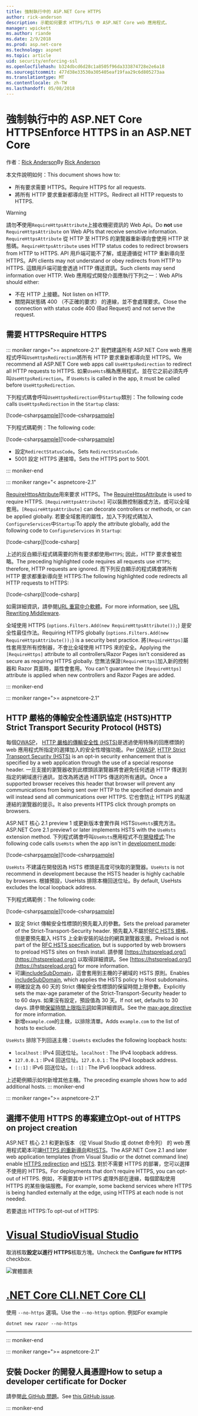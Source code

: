 ```yaml
---
title: 強制執行中的 ASP.NET Core HTTPS
author: rick-anderson
description: 示範如何要求 HTTPS/TLS 中 ASP.NET Core web 應用程式。
manager: wpickett
ms.author: riande
ms.date: 2/9/2018
ms.prod: asp.net-core
ms.technology: aspnet
ms.topic: article
uid: security/enforcing-ssl
ms.openlocfilehash: b324dbcd6d28c1a8505f96da333874728e2e6a18
ms.sourcegitcommit: 477d38e33530a305405eaf19faa29c6d805273aa
ms.translationtype: MT
ms.contentlocale: zh-TW
ms.lasthandoff: 05/08/2018
---
```

# <a name="enforce-https-in-an-aspnet-core"></a><span data-ttu-id="58a31-103">強制執行中的 ASP.NET Core HTTPS</span><span class="sxs-lookup"><span data-stu-id="58a31-103">Enforce HTTPS in an ASP.NET Core</span></span>

<span data-ttu-id="58a31-104">作者：[Rick Anderson](https://twitter.com/RickAndMSFT)</span><span class="sxs-lookup"><span data-stu-id="58a31-104">By [Rick Anderson](https://twitter.com/RickAndMSFT)</span></span>

<span data-ttu-id="58a31-105">本文件說明如何：</span><span class="sxs-lookup"><span data-stu-id="58a31-105">This document shows how to:</span></span>

- <span data-ttu-id="58a31-106">所有要求需要 HTTPS。</span><span class="sxs-lookup"><span data-stu-id="58a31-106">Require HTTPS for all requests.</span></span>
- <span data-ttu-id="58a31-107">將所有 HTTP 要求重新都導向至 HTTPS。</span><span class="sxs-lookup"><span data-stu-id="58a31-107">Redirect all HTTP requests to HTTPS.</span></span>

> [!WARNING]
> <span data-ttu-id="58a31-108">請勿**不**使用`RequireHttpsAttribute`上接收機密資訊的 Web Api。</span><span class="sxs-lookup"><span data-stu-id="58a31-108">Do **not** use `RequireHttpsAttribute` on Web APIs that receive sensitive information.</span></span> <span data-ttu-id="58a31-109">`RequireHttpsAttribute` 從 HTTP 至 HTTPS 的瀏覽器重新導向會使用 HTTP 狀態碼。</span><span class="sxs-lookup"><span data-stu-id="58a31-109">`RequireHttpsAttribute` uses HTTP status codes to redirect browsers from HTTP to HTTPS.</span></span> <span data-ttu-id="58a31-110">API 用戶端可能不了解，或是遵循從 HTTP 重新導向至 HTTPS。</span><span class="sxs-lookup"><span data-stu-id="58a31-110">API clients may not understand or obey redirects from HTTP to HTTPS.</span></span> <span data-ttu-id="58a31-111">這類用戶端可能會透過 HTTP 傳送資訊。</span><span class="sxs-lookup"><span data-stu-id="58a31-111">Such clients may send information over HTTP.</span></span> <span data-ttu-id="58a31-112">Web 應用程式開發介面應執行下列之一：</span><span class="sxs-lookup"><span data-stu-id="58a31-112">Web APIs should either:</span></span>
>
>* <span data-ttu-id="58a31-113">不在 HTTP 上接聽。</span><span class="sxs-lookup"><span data-stu-id="58a31-113">Not listen on HTTP.</span></span>
>* <span data-ttu-id="58a31-114">關閉與狀態碼 400 （不正確的要求） 的連線，並不會處理要求。</span><span class="sxs-lookup"><span data-stu-id="58a31-114">Close the connection with status code 400 (Bad Request) and not serve the request.</span></span>

<a name="require"></a>
## <a name="require-https"></a><span data-ttu-id="58a31-115">需要 HTTPS</span><span class="sxs-lookup"><span data-stu-id="58a31-115">Require HTTPS</span></span>

::: moniker range=">= aspnetcore-2.1"
<span data-ttu-id="58a31-116">我們建議所有 ASP.NET Core web 應用程式呼叫`UseHttpsRedirection`將所有 HTTP 要求重新都導向至 HTTPS。</span><span class="sxs-lookup"><span data-stu-id="58a31-116">We recommend all ASP.NET Core web apps call `UseHttpsRedirection` to redirect all HTTP requests to HTTPS.</span></span> <span data-ttu-id="58a31-117">如果`UseHsts`稱為應用程式，並在它之前必須先呼叫`UseHttpsRedirection`。</span><span class="sxs-lookup"><span data-stu-id="58a31-117">If `UseHsts` is called in the app, it must be called before `UseHttpsRedirection`.</span></span>

<span data-ttu-id="58a31-118">下列程式碼會呼叫`UseHttpsRedirection`中`Startup`類別：</span><span class="sxs-lookup"><span data-stu-id="58a31-118">The following code calls `UseHttpsRedirection` in the `Startup` class:</span></span>

<span data-ttu-id="58a31-119">[!code-csharp[sample](enforcing-ssl/sample/Startup.cs?name=snippet1&highlight=13)]</span><span class="sxs-lookup"><span data-stu-id="58a31-119">[!code-csharp[sample](enforcing-ssl/sample/Startup.cs?name=snippet1&highlight=13)]</span></span>


<span data-ttu-id="58a31-120">下列程式碼範例：</span><span class="sxs-lookup"><span data-stu-id="58a31-120">The following code:</span></span>

<span data-ttu-id="58a31-121">[!code-csharp[sample](enforcing-ssl/sample/Startup.cs?name=snippet2&highlight=14-99)]</span><span class="sxs-lookup"><span data-stu-id="58a31-121">[!code-csharp[sample](enforcing-ssl/sample/Startup.cs?name=snippet2&highlight=14-99)]</span></span>

* <span data-ttu-id="58a31-122">設定`RedirectStatusCode`。</span><span class="sxs-lookup"><span data-stu-id="58a31-122">Sets `RedirectStatusCode`.</span></span>
* <span data-ttu-id="58a31-123">5001 設定 HTTPS 連接埠。</span><span class="sxs-lookup"><span data-stu-id="58a31-123">Sets the HTTPS port to 5001.</span></span>

::: moniker-end


::: moniker range="< aspnetcore-2.1"

<span data-ttu-id="58a31-124">[RequireHttpsAttribute](/dotnet/api/Microsoft.AspNetCore.Mvc.RequireHttpsAttribute)用來要求 HTTPS。</span><span class="sxs-lookup"><span data-stu-id="58a31-124">The [RequireHttpsAttribute](/dotnet/api/Microsoft.AspNetCore.Mvc.RequireHttpsAttribute) is used to require HTTPS.</span></span> <span data-ttu-id="58a31-125">`[RequireHttpsAttribute]` 可以裝飾控制器或方法，或可以全域套用。</span><span class="sxs-lookup"><span data-stu-id="58a31-125">`[RequireHttpsAttribute]` can decorate controllers or methods, or can be applied globally.</span></span> <span data-ttu-id="58a31-126">若要全域套用的屬性，加入下列程式碼加入`ConfigureServices`中`Startup`:</span><span class="sxs-lookup"><span data-stu-id="58a31-126">To apply the attribute globally, add the following code to `ConfigureServices` in `Startup`:</span></span>

<span data-ttu-id="58a31-127">[!code-csharp[](authentication/accconfirm/sample/WebApp1/Startup.cs?name=snippet2&highlight=4-999)]</span><span class="sxs-lookup"><span data-stu-id="58a31-127">[!code-csharp[](authentication/accconfirm/sample/WebApp1/Startup.cs?name=snippet2&highlight=4-999)]</span></span>

<span data-ttu-id="58a31-128">上述的反白顯示程式碼需要的所有要求都使用`HTTPS`; 因此，HTTP 要求會被忽略。</span><span class="sxs-lookup"><span data-stu-id="58a31-128">The preceding highlighted code requires all requests use `HTTPS`; therefore, HTTP requests are ignored.</span></span> <span data-ttu-id="58a31-129">而下列反白顯示的程式碼會將所有 HTTP 要求都重新導向至 HTTPS:</span><span class="sxs-lookup"><span data-stu-id="58a31-129">The following highlighted code redirects all HTTP requests to HTTPS:</span></span>

<span data-ttu-id="58a31-130">[!code-csharp[](authentication/accconfirm/sample/WebApp1/Startup.cs?name=snippet_AddRedirectToHttps&highlight=7-999)]</span><span class="sxs-lookup"><span data-stu-id="58a31-130">[!code-csharp[](authentication/accconfirm/sample/WebApp1/Startup.cs?name=snippet_AddRedirectToHttps&highlight=7-999)]</span></span>

<span data-ttu-id="58a31-131">如需詳細資訊，請參閱[URL 重寫中介軟體](xref:fundamentals/url-rewriting)。</span><span class="sxs-lookup"><span data-stu-id="58a31-131">For more information, see [URL Rewriting Middleware](xref:fundamentals/url-rewriting).</span></span>

<span data-ttu-id="58a31-132">全域使用 HTTPS (`options.Filters.Add(new RequireHttpsAttribute());`) 是安全性最佳作法。</span><span class="sxs-lookup"><span data-stu-id="58a31-132">Requiring HTTPS globally (`options.Filters.Add(new RequireHttpsAttribute());`) is a security best practice.</span></span> <span data-ttu-id="58a31-133">將`[RequireHttps]`屬性套用至所有控制器，不會比全域使用 HTTPS 來的安全。</span><span class="sxs-lookup"><span data-stu-id="58a31-133">Applying the `[RequireHttps]` attribute to all controllers/Razor Pages isn't considered as secure as requiring HTTPS globally.</span></span> <span data-ttu-id="58a31-134">您無法保證`[RequireHttps]`加入新的控制器和 Razor 頁面時，屬性會套用。</span><span class="sxs-lookup"><span data-stu-id="58a31-134">You can't guarantee the `[RequireHttps]` attribute is applied when new controllers and Razor Pages are added.</span></span>

::: moniker-end

::: moniker range=">= aspnetcore-2.1"
<a name="hsts"></a>
## <a name="http-strict-transport-security-protocol-hsts"></a><span data-ttu-id="58a31-135">HTTP 嚴格的傳輸安全性通訊協定 (HSTS)</span><span class="sxs-lookup"><span data-stu-id="58a31-135">HTTP Strict Transport Security Protocol (HSTS)</span></span>

<span data-ttu-id="58a31-136">每個[OWASP](https://www.owasp.org/index.php/About_The_Open_Web_Application_Security_Project)， [HTTP 嚴格的傳輸安全性 (HSTS)](https://www.owasp.org/index.php/HTTP_Strict_Transport_Security_Cheat_Sheet)是透過使用特殊的回應標頭的 web 應用程式所指定的選擇加入的安全性增強功能。</span><span class="sxs-lookup"><span data-stu-id="58a31-136">Per [OWASP](https://www.owasp.org/index.php/About_The_Open_Web_Application_Security_Project), [HTTP Strict Transport Security (HSTS)](https://www.owasp.org/index.php/HTTP_Strict_Transport_Security_Cheat_Sheet) is an opt-in security enhancement that is specified by a web application through the use of a special response header.</span></span> <span data-ttu-id="58a31-137">一旦支援的瀏覽器收到此標頭該瀏覽器將會避免任何透過 HTTP 傳送到指定的網域進行通訊，並改為將透過 HTTPS 傳送的所有通訊。</span><span class="sxs-lookup"><span data-stu-id="58a31-137">Once a supported browser receives this header that browser will prevent any communications from being sent over HTTP to the specified domain and will instead send all communications over HTTPS.</span></span> <span data-ttu-id="58a31-138">它也會防止 HTTPS 的點選連結的瀏覽器的提示。</span><span class="sxs-lookup"><span data-stu-id="58a31-138">It also prevents HTTPS click through prompts on browsers.</span></span>

<span data-ttu-id="58a31-139">ASP.NET 核心 2.1 preview 1 或更新版本會實作與 HSTS`UseHsts`擴充方法。</span><span class="sxs-lookup"><span data-stu-id="58a31-139">ASP.NET Core 2.1 preview1 or later implements HSTS with the `UseHsts` extension method.</span></span> <span data-ttu-id="58a31-140">下列程式碼會呼叫`UseHsts`應用程式不在[開發模式](xref:fundamentals/environments):</span><span class="sxs-lookup"><span data-stu-id="58a31-140">The following code calls `UseHsts` when the app isn't in [development mode](xref:fundamentals/environments):</span></span>

<span data-ttu-id="58a31-141">[!code-csharp[sample](enforcing-ssl/sample/Startup.cs?name=snippet1&highlight=10)]</span><span class="sxs-lookup"><span data-stu-id="58a31-141">[!code-csharp[sample](enforcing-ssl/sample/Startup.cs?name=snippet1&highlight=10)]</span></span>

<span data-ttu-id="58a31-142">`UseHsts` 不建議在開發因為 HSTS 標頭是高度可快取的瀏覽器。</span><span class="sxs-lookup"><span data-stu-id="58a31-142">`UseHsts` is not recommend in development because the HSTS header is highly cachable by browsers.</span></span> <span data-ttu-id="58a31-143">根據預設，UseHsts 排除本機回送位址。</span><span class="sxs-lookup"><span data-stu-id="58a31-143">By default, UseHsts excludes the local loopback address.</span></span>

<span data-ttu-id="58a31-144">下列程式碼範例：</span><span class="sxs-lookup"><span data-stu-id="58a31-144">The following code:</span></span>

<span data-ttu-id="58a31-145">[!code-csharp[sample](enforcing-ssl/sample/Startup.cs?name=snippet2&highlight=5-12)]</span><span class="sxs-lookup"><span data-stu-id="58a31-145">[!code-csharp[sample](enforcing-ssl/sample/Startup.cs?name=snippet2&highlight=5-12)]</span></span>

* <span data-ttu-id="58a31-146">設定 Strict 傳輸安全性標頭的預先載入的參數。</span><span class="sxs-lookup"><span data-stu-id="58a31-146">Sets the preload parameter of the Strict-Transport-Security header.</span></span> <span data-ttu-id="58a31-147">預先載入不屬於[RFC HSTS 規格](https://tools.ietf.org/html/rfc6797)，但是要預先載入 HSTS 上全新安裝的站台的網頁瀏覽器支援。</span><span class="sxs-lookup"><span data-stu-id="58a31-147">Preload is not part of the [RFC HSTS specification](https://tools.ietf.org/html/rfc6797), but is supported by web browsers to preload HSTS sites on fresh install.</span></span> <span data-ttu-id="58a31-148">請參閱 [https://hstspreload.org/](https://hstspreload.org/) 以取得詳細資訊。</span><span class="sxs-lookup"><span data-stu-id="58a31-148">See [https://hstspreload.org/](https://hstspreload.org/) for more information.</span></span>
* <span data-ttu-id="58a31-149">可讓[includeSubDomain](https://tools.ietf.org/html/rfc6797#section-6.1.2)，這會套用到主機的子網域的 HSTS 原則。</span><span class="sxs-lookup"><span data-stu-id="58a31-149">Enables [includeSubDomain](https://tools.ietf.org/html/rfc6797#section-6.1.2), which applies the HSTS policy to Host subdomains.</span></span> 
* <span data-ttu-id="58a31-150">明確設定為 60 天的 Strict 傳輸安全性標頭的保留時間上限參數。</span><span class="sxs-lookup"><span data-stu-id="58a31-150">Explicitly sets the max-age parameter of the Strict-Transport-Security header to to 60 days.</span></span> <span data-ttu-id="58a31-151">如果沒有設定，預設值為 30 天。</span><span class="sxs-lookup"><span data-stu-id="58a31-151">If not set, defaults to 30 days.</span></span> <span data-ttu-id="58a31-152">請參閱[保留時間上限指示詞](https://tools.ietf.org/html/rfc6797#section-6.1.1)如需詳細資訊。</span><span class="sxs-lookup"><span data-stu-id="58a31-152">See the [max-age directive](https://tools.ietf.org/html/rfc6797#section-6.1.1) for more information.</span></span>
* <span data-ttu-id="58a31-153">新增`example.com`的主機，以排除清單。</span><span class="sxs-lookup"><span data-stu-id="58a31-153">Adds `example.com` to the list of hosts to exclude.</span></span>

<span data-ttu-id="58a31-154">`UseHsts` 排除下列回送主機：</span><span class="sxs-lookup"><span data-stu-id="58a31-154">`UseHsts` excludes the following loopback hosts:</span></span>

* <span data-ttu-id="58a31-155">`localhost` : IPv4 回送位址。</span><span class="sxs-lookup"><span data-stu-id="58a31-155">`localhost` : The IPv4 loopback address.</span></span>
* <span data-ttu-id="58a31-156">`127.0.0.1` : IPv4 回送位址。</span><span class="sxs-lookup"><span data-stu-id="58a31-156">`127.0.0.1` : The IPv4 loopback address.</span></span>
* <span data-ttu-id="58a31-157">`[::1]` : IPv6 回送位址。</span><span class="sxs-lookup"><span data-stu-id="58a31-157">`[::1]` : The IPv6 loopback address.</span></span>

<span data-ttu-id="58a31-158">上述範例顯示如何新增其他主機。</span><span class="sxs-lookup"><span data-stu-id="58a31-158">The preceding example shows how to add additional hosts.</span></span>
::: moniker-end


::: moniker range=">= aspnetcore-2.1"
<a name="https"></a>
## <a name="opt-out-of-https-on-project-creation"></a><span data-ttu-id="58a31-159">選擇不使用 HTTPS 的專案建立</span><span class="sxs-lookup"><span data-stu-id="58a31-159">Opt-out of HTTPS on project creation</span></span>

<span data-ttu-id="58a31-160">ASP.NET 核心 2.1 和更新版本 （從 Visual Studio 或 dotnet 命令列） 的 web 應用程式範本可讓[HTTPS 的重新導向](#require)和[HSTS](#hsts)。</span><span class="sxs-lookup"><span data-stu-id="58a31-160">The ASP.NET Core 2.1 and later web application templates (from Visual Studio or the dotnet command line) enable [HTTPS redirection](#require) and [HSTS](#hsts).</span></span> <span data-ttu-id="58a31-161">對於不需要 HTTPS 的部署，您可以選擇不使用的 HTTPS。</span><span class="sxs-lookup"><span data-stu-id="58a31-161">For deployments that don't require HTTPS, you can opt-out of HTTPS.</span></span> <span data-ttu-id="58a31-162">例如，不需要其中 HTTPS 處理外部在邊緣，每個節點使用 HTTPS 的某些後端服務。</span><span class="sxs-lookup"><span data-stu-id="58a31-162">For example, some backend services where HTTPS is being handled externally at the edge, using HTTPS at each node is not needed.</span></span>

<span data-ttu-id="58a31-163">若要退出 HTTPS:</span><span class="sxs-lookup"><span data-stu-id="58a31-163">To opt-out of HTTPS:</span></span>

# <a name="visual-studiotabvisual-studio"></a>[<span data-ttu-id="58a31-164">Visual Studio</span><span class="sxs-lookup"><span data-stu-id="58a31-164">Visual Studio</span></span>](#tab/visual-studio) 

<span data-ttu-id="58a31-165">取消核取**設定以進行 HTTPS**核取方塊。</span><span class="sxs-lookup"><span data-stu-id="58a31-165">Uncheck the **Configure for HTTPS** checkbox.</span></span>

![實體圖表](enforcing-ssl/_static/out.png)


#   <a name="net-core-clitabnetcore-cli"></a>[<span data-ttu-id="58a31-167">.NET Core CLI</span><span class="sxs-lookup"><span data-stu-id="58a31-167">.NET Core CLI</span></span>](#tab/netcore-cli) 

<span data-ttu-id="58a31-168">使用 `--no-https` 選項。</span><span class="sxs-lookup"><span data-stu-id="58a31-168">Use the `--no-https` option.</span></span> <span data-ttu-id="58a31-169">例如</span><span class="sxs-lookup"><span data-stu-id="58a31-169">For example</span></span>

```cli
dotnet new razor --no-https
```

------

::: moniker-end

::: moniker range=">= aspnetcore-2.1"
## <a name="how-to-setup-a-developer-certificate-for-docker"></a><span data-ttu-id="58a31-170">安裝 Docker 的開發人員憑證</span><span class="sxs-lookup"><span data-stu-id="58a31-170">How to setup a developer certificate for Docker</span></span>

<span data-ttu-id="58a31-171">請參閱[此 GitHub 問題](https://github.com/aspnet/Docs/issues/6199)。</span><span class="sxs-lookup"><span data-stu-id="58a31-171">See [this GitHub issue](https://github.com/aspnet/Docs/issues/6199).</span></span>

::: moniker-end
